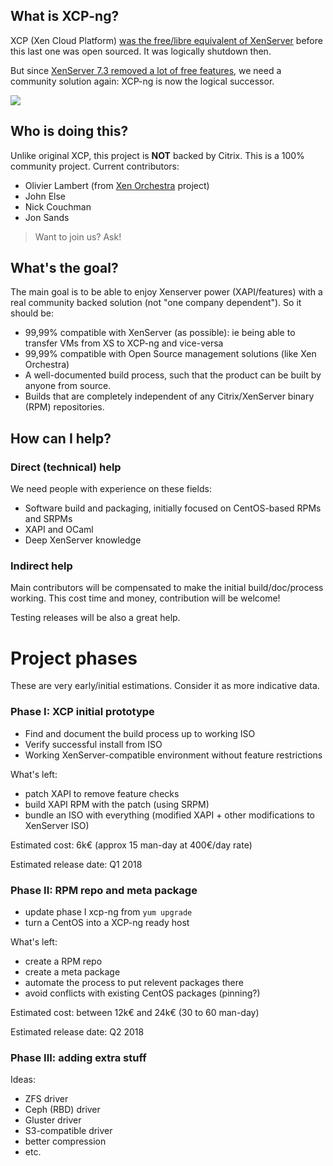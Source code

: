 ## What is XCP-ng?

XCP (Xen Cloud Platform) [was the free/libre equivalent of XenServer](https://wiki.xenproject.org/wiki/XCP_Overview) before this last one was open sourced. It was logically shutdown then.

But since [XenServer 7.3 removed a lot of free features](https://xen-orchestra.com/blog/xenserver-7-3/), we need a community solution again: XCP-ng is now the logical successor.

![](https://xen-orchestra.com/blog/content/images/2017/12/xcpng_small.png)

## Who is doing this?

Unlike original XCP, this project is **NOT** backed by Citrix. This is a 100% community project. Current contributors:

* Olivier Lambert (from [Xen Orchestra](https://xen-orchestra.com) project)
* John Else
* Nick Couchman
* Jon Sands

> Want to join us? Ask!

## What's the goal?

The main goal is to be able to enjoy Xenserver power (XAPI/features) with a real community backed solution (not "one company dependent"). So it should be:
* 99,99% compatible with XenServer (as possible): ie being able to transfer VMs from XS to XCP-ng and vice-versa
* 99,99% compatible with Open Source management solutions (like Xen Orchestra)
* A well-documented build process, such that the product can be built by anyone from source.
* Builds that are completely independent of any Citrix/XenServer binary (RPM) repositories.

## How can I help?

### Direct (technical) help

We need people with experience on these fields:

* Software build and packaging, initially focused on CentOS-based RPMs and SRPMs
* XAPI and OCaml
* Deep XenServer knowledge

### Indirect help

Main contributors will be compensated to make the initial build/doc/process working. This cost time and money, contribution will be welcome!

Testing releases will be also a great help.

# Project phases

These are very early/initial estimations. Consider it as more indicative data.

### Phase I: XCP initial prototype

* Find and document the build process up to working ISO
* Verify successful install from ISO
* Working XenServer-compatible environment without feature restrictions

What's left:

* patch XAPI to remove feature checks
* build XAPI RPM with the patch (using SRPM)
* bundle an ISO with everything (modified XAPI + other modifications to XenServer ISO)

Estimated cost: 6k€ (approx 15 man-day at 400€/day rate)

Estimated release date: Q1 2018

### Phase II: RPM repo and meta package

* update phase I xcp-ng from `yum upgrade`
* turn a CentOS into a XCP-ng ready host

What's left:

* create a RPM repo
* create a meta package
* automate the process to put relevent packages there
* avoid conflicts with existing CentOS packages (pinning?)

Estimated cost: between 12k€ and 24k€ (30 to 60 man-day)

Estimated release date: Q2 2018

### Phase III: adding extra stuff

Ideas:

* ZFS driver
* Ceph (RBD) driver
* Gluster driver
* S3-compatible driver
* better compression
* etc.
